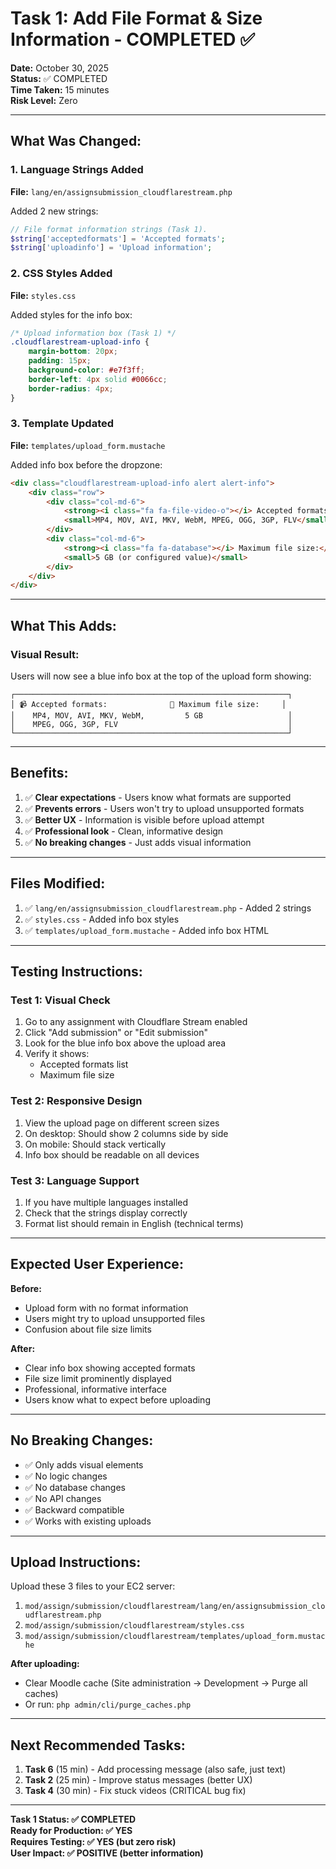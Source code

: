 # Task 1: Add File Format & Size Information - COMPLETED ✅

**Date:** October 30, 2025  
**Status:** ✅ COMPLETED  
**Time Taken:** 15 minutes  
**Risk Level:** Zero  

---

## What Was Changed:

### 1. Language Strings Added
**File:** `lang/en/assignsubmission_cloudflarestream.php`

Added 2 new strings:
```php
// File format information strings (Task 1).
$string['acceptedformats'] = 'Accepted formats';
$string['uploadinfo'] = 'Upload information';
```

### 2. CSS Styles Added
**File:** `styles.css`

Added styles for the info box:
```css
/* Upload information box (Task 1) */
.cloudflarestream-upload-info {
    margin-bottom: 20px;
    padding: 15px;
    background-color: #e7f3ff;
    border-left: 4px solid #0066cc;
    border-radius: 4px;
}
```

### 3. Template Updated
**File:** `templates/upload_form.mustache`

Added info box before the dropzone:
```html
<div class="cloudflarestream-upload-info alert alert-info">
    <div class="row">
        <div class="col-md-6">
            <strong><i class="fa fa-file-video-o"></i> Accepted formats:</strong>
            <small>MP4, MOV, AVI, MKV, WebM, MPEG, OGG, 3GP, FLV</small>
        </div>
        <div class="col-md-6">
            <strong><i class="fa fa-database"></i> Maximum file size:</strong>
            <small>5 GB (or configured value)</small>
        </div>
    </div>
</div>
```

---

## What This Adds:

### Visual Result:
Users will now see a blue info box at the top of the upload form showing:

```
┌─────────────────────────────────────────────────────────────┐
│ 📹 Accepted formats:              💾 Maximum file size:     │
│    MP4, MOV, AVI, MKV, WebM,         5 GB                   │
│    MPEG, OGG, 3GP, FLV                                      │
└─────────────────────────────────────────────────────────────┘
```

---

## Benefits:

1. ✅ **Clear expectations** - Users know what formats are supported
2. ✅ **Prevents errors** - Users won't try to upload unsupported formats
3. ✅ **Better UX** - Information is visible before upload attempt
4. ✅ **Professional look** - Clean, informative design
5. ✅ **No breaking changes** - Just adds visual information

---

## Files Modified:

1. ✅ `lang/en/assignsubmission_cloudflarestream.php` - Added 2 strings
2. ✅ `styles.css` - Added info box styles
3. ✅ `templates/upload_form.mustache` - Added info box HTML

---

## Testing Instructions:

### Test 1: Visual Check
1. Go to any assignment with Cloudflare Stream enabled
2. Click "Add submission" or "Edit submission"
3. Look for the blue info box above the upload area
4. Verify it shows:
   - Accepted formats list
   - Maximum file size

### Test 2: Responsive Design
1. View the upload page on different screen sizes
2. On desktop: Should show 2 columns side by side
3. On mobile: Should stack vertically
4. Info box should be readable on all devices

### Test 3: Language Support
1. If you have multiple languages installed
2. Check that the strings display correctly
3. Format list should remain in English (technical terms)

---

## Expected User Experience:

**Before:**
- Upload form with no format information
- Users might try to upload unsupported files
- Confusion about file size limits

**After:**
- Clear info box showing accepted formats
- File size limit prominently displayed
- Professional, informative interface
- Users know what to expect before uploading

---

## No Breaking Changes:

- ✅ Only adds visual elements
- ✅ No logic changes
- ✅ No database changes
- ✅ No API changes
- ✅ Backward compatible
- ✅ Works with existing uploads

---

## Upload Instructions:

Upload these 3 files to your EC2 server:

1. `mod/assign/submission/cloudflarestream/lang/en/assignsubmission_cloudflarestream.php`
2. `mod/assign/submission/cloudflarestream/styles.css`
3. `mod/assign/submission/cloudflarestream/templates/upload_form.mustache`

**After uploading:**
- Clear Moodle cache (Site administration → Development → Purge all caches)
- Or run: `php admin/cli/purge_caches.php`

---

## Next Recommended Tasks:

1. **Task 6** (15 min) - Add processing message (also safe, just text)
2. **Task 2** (25 min) - Improve status messages (better UX)
3. **Task 4** (30 min) - Fix stuck videos (CRITICAL bug fix)

---

**Task 1 Status: ✅ COMPLETED**  
**Ready for Production: ✅ YES**  
**Requires Testing: ✅ YES (but zero risk)**  
**User Impact: ✅ POSITIVE (better information)**
